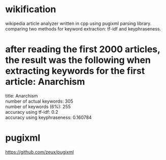 # wikification

wikipedia article analyzer written in cpp using pugixml parsing library.  
comparing two methods for keyword extraction: tf-idf and keyphraseness.  

# after reading the first 2000 articles, the result was the following when extracting keywords for the first article: Anarchism 

title: Anarchism  
number of actual keywords: 305  
number of keywords (6%): 255  
accuracy using tf-idf: 0.2  
accuracy using keyphraseness: 0.160784  

# pugixml
https://github.com/zeux/pugixml